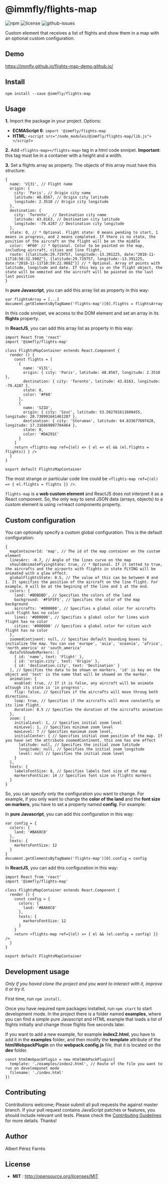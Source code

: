 # @immfly/flights-map

![npm](https://img.shields.io/npm/v/@immfly/flights-map.svg) ![license](https://img.shields.io/npm/l/@immfly/flights-map.svg) ![github-issues](https://img.shields.io/github/issues/@immfly/flights-map.svg)  

Custom element that receives a list of flights and show them in a map with an optional custom configuration.

## Demo
https://immfly.github.io/flights-map-demo.github.io/

## Install

`npm install --save @immfly/flights-map`


## Usage
**1.** Import the package in your project. Options:
  - **ECMAScript 6**: `import '@immfly/flights-map`
  - **HTML**: `<script src="/node_modules/@immfly/flights-map/lib.js"></script>`

**2.** Add ```<flights-map></flights-map>``` tag in a html code snnipet. **Important**: this tag must be in a container with a height and a width. 

**3.** Set a flights array as property. The objects of this array must have this structure:
```
{
  name: 'V131', // Flight name
  origin: { 
    city: 'Paris', // Origin city name
    latitude: 48.8567, // Origin city latitude
    longitude: 2.3510 // Origin city longitude
  },
  destination: { 
    city: 'Toronto', // Destination city name
    latitude: 43.8163, // Destination city latitude
    longitude: -79.4287 // Destination city longitude
  },
  state: 0, // * Optional. Flight state: 0 means pending to start, 1 means in progress, and 2 means completed. If there is no state, the position of the aircraft on the flight will be on the middle
  color: '#F60' // * Optional. Color to be painted on the map, including aircraft, cities and line flight,
  route: [{latitude:29.719757, longitude:-13.391225, date:"2018-11-11T18:58:32.590Z"}, {latitude:29.719757, longitude:-13.391225, date:"2018-11-11T18:59:22.988Z"}] // * Optional. Array of points with latitude, longitude and date. If this key is on the flight object, the state will be ommited and the aircraft will be painted on the last last position
}
```

In **pure Javascript**, you can add this array list as property in this way:

```
var flightsArray = [...]
document.getElementsByTagName('flights-map')[0].flights = flightsArray
```

In this code snnipet, we access to the DOM element **<flights-map>** and set an array in its **flights** property.

In **ReactJS**, you can add this array list as property in this way:
```
import React from 'react'
import '@immfly/flights-map'

class FlightsMapContainer extends React.Component {
  render () {
    const flights = [
      {
        name: 'V131',
        origin: { city: 'Paris', latitude: 48.8567, longitude: 2.3510 },
        destination: { city: 'Toronto', latitude: 43.8163, longitude: -79.4287 },
        state: 0,
        color: '#F60'
      },
      {
        name: 'SZ1D',
        origin: { city: 'Szuć', latitude: 53.502781611608455, longitude: 20.730991641461287 },
        destination: { city: 'Storuman', latitude: 64.833677697428, longitude: 17.316869897704464 },
        state: 0,
        color: '#DA291C'
      }
    ]
    return <flights-map ref={(el) => { el => el && (el.flights = flights)} } />
  }
}

export default FlightsMapContainer
```

The most strange or particular code line could be `<flights-map ref={(el) => { el.flights = flights }} />`. 

`flights-map` is a **web custom element** and ReactJS does not interpret it as a React component. So, the only way to send JSON data (arrays, objects) to a custom element is using `ref`react components property. 

## Custom configuration
You can optionally specify a custom global configuration. This is the default configuration:
```
{
  mapContainerId: 'map', // The id of the map container on the custom element
  linesArc: -0.7, // Angle of the lines curve on the map
  shouldAnimateFlyingState: true, // * Optional. If it setted to true, the aircrafts and the airports with flights in state FLYING will be animated with a glow effect.
  globalFlightsState: 0.5, // The value of this can be between 0 and 1. It specifies the position of the aircraft on the line flight. For example, 0 will be at the begining of the line and 1 at the end.
  colors: {
    land: '#BDBDBD', // Specifies the colors of the land
    background: '#F5F5F5', // Specifies the color of the map background
    aircrafts: '#000000', // Specifies a global color for aircrafts wich flight has no color
    lines: '#000000', // Specifies a global color for lines wich flight has no color
    cities: '#000000' // Specifies a global color for cities wich flight has no color
  },
  zoomedContinent: null, // Specifies default bounding boxes to initialize the map. You can use 'europe', 'asia', 'oceania', 'africa', 'north_america' or 'south_america'
  dataToShowOnMarkers: [
    { id: 'name', text: 'Flight' },
    { id: 'origin.city', text: 'Origin' },
    { id: 'destination.city', text: 'Destination' }
  ], // Specifies the data to be shown on markers. 'id' is key on the object and 'text' is the name that will be showed on the marker.
  animation: {
    enabled: true, // If it is false, any aircraft will be animate altough its state is 'in progress'.
    flip: false, // Specifies if the aircrafts will move throug both directions. 
    loop: true, // Specifies if the aircrafts will move constantly on its line flight. 
    duration: 8.5 // Specifies the duration of the aircrafts animation
  },
  zoom: {
    initialLevel: 1, // Specifies initial zoom level
    minLevel: 1, // Specifies minimum zoom level
    maxLevel: 7 // Specifies maximum zoom level,
    initialCenter: { // Specifies initial zoom position of the map. If you have set the attribute zoomedContinent, this one has one effect
      latitude: null, // Specifies the initial zoom latitude
      longitude: null, // Specifies the initial zoom longitude
      level: null // Specifies the initial zoom level
    }
  },
  texts: { 
    labelsFontSize: 8, // Specifies labels font size of the map
    markersFontSize: 14 // Specifies font size on flights markers
  }
}
```

So, you can specify only the configuration you want to change. For example, if you only want to change the **color of the land** and the **font size on markers**, you have to set a property named **config**. For example:

In **pure Javascript**, you can add this configuration in this way:

```
var config = {
  colors: {
    land: '#BA68C8'
  },
  texts: {
    markersFontSize: 12
  }
}
document.getElementsByTagName('flights-map')[0].config = config
```

In **ReactJS**, you can add this configuration in this way:
```
import React from 'react'
import '@immfly/flights-map'

class FlightsMapContainer extends React.Component {
  render () {
    const config = {
      colors: {
        land: '#BA68C8'
      },
      texts: {
        markersFontSize: 12
      }
    }
    return <flights-map ref={(el) => { el && (el.config = config) }} />
  }
}

export default FlightsMapContainer
```

## Development usage
*Only if you haved clone the project and you want to interact with it, improve it or try it.*

First time, run `npm install`.

Once you have required npm packages installed, run `npm start` to start development mode. In the project there is a folder named **examples**, where you can find a simple pure Javascript and HTML example that loads a list of flights initially and change those flights five seconds later. 

If you want to add a new example, for example **index2.html**, you have to add it in the **examples** folder, and then modify the **template** attribute of the **htmlWebpackPlugin** on the **webpack.config.js** file, that it is located on the **dev** folder.

```
const htmlWebpackPlugin = new HtmlWebPackPlugin({
  template: './examples/index2.html', // Route of the file you want to run on develemponet mode
  filename: './index.html'
})
```

## Contributing

Contributions welcome; Please submit all pull requests the against master branch. If your pull request contains JavaScript patches or features, you should include relevant unit tests. Please check the [Contributing Guidelines](contributng.md) for more details. Thanks!

## Author

Albert Pérez Farrés 

## License

 - **MIT** : http://opensource.org/licenses/MIT
